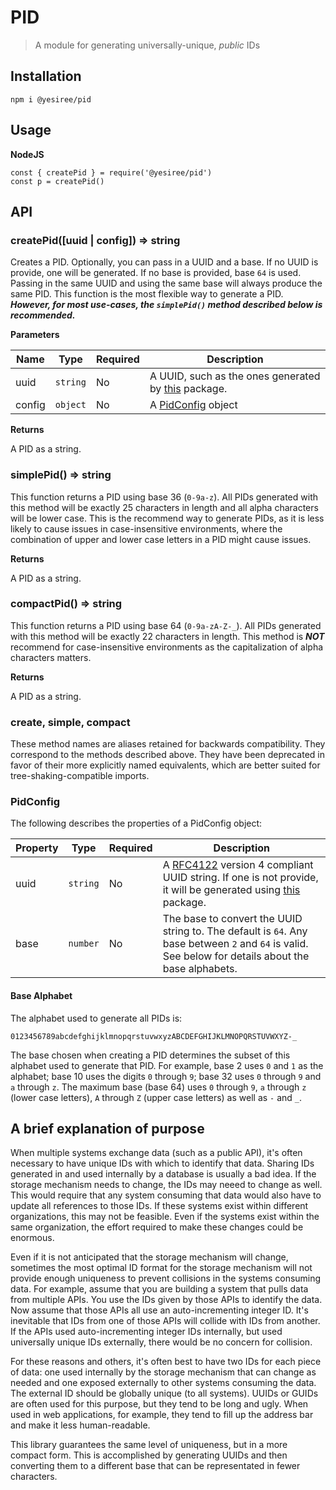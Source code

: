 # PID

> A module for generating universally-unique, _public_ IDs

## Installation

```
npm i @yesiree/pid
```

## Usage

**NodeJS**
```
const { createPid } = require('@yesiree/pid')
const p = createPid()
```

## API

### createPid([uuid | config]) => string

Creates a PID. Optionally, you can pass in a UUID and a base. If no UUID is provide, one will be generated. If no base is provided, base `64` is used. Passing in the same UUID and using the same base will always produce the same PID. This function is the most flexible way to generate a PID. ***However, for most use-cases, the `simplePid()` method described below is recommended.***

**Parameters**

| Name | Type | Required | Description |
| --- | --- | --- | --- |
| uuid | `string` | No | A UUID, such as the ones generated by [this](https://www.npmjs.com/package/uuid) package. |
| config | `object` | No | A [PidConfig](#pidconfig) object |

**Returns**

A PID as a string.

### simplePid() => string

This function returns a PID using base 36 (`0-9a-z`). All PIDs generated with this method will be exactly 25 characters in length and all alpha characters will be lower case. This is the recommend way to generate PIDs, as it is less likely to cause issues in case-insensitive environments, where the combination of upper and lower case letters in a PID might cause issues.

**Returns**

A PID as a string.

### compactPid() => string

This function returns a PID using base 64 (`0-9a-zA-Z-_`). All PIDs generated with this method will be exactly 22 characters in length. This method is ***NOT*** recommend for case-insensitive environments as the capitalization of alpha characters matters.

**Returns**

A PID as a string.

### create, simple, compact

These method names are aliases retained for backwards compatibility. They correspond to the methods described above. They have been deprecated in favor of their more explicitly named equivalents, which are better suited for tree-shaking-compatible imports.

### PidConfig

The following describes the properties of a PidConfig object:

| Property | Type | Required | Description |
| --- | --- | --- | --- |
| uuid | `string` | No | A [RFC4122](https://www.ietf.org/rfc/rfc4122.txt) version 4 compliant UUID string. If one is not provide, it will be generated using [this](https://www.npmjs.com/package/uuid) package. |
| base | `number` | No | The base to convert the UUID string to. The default is `64`. Any base between `2` and `64` is valid. See below for details about the base alphabets. |

#### Base Alphabet

The alphabet used to generate all PIDs is:

```
0123456789abcdefghijklmnopqrstuvwxyzABCDEFGHIJKLMNOPQRSTUVWXYZ-_
```

The base chosen when creating a PID determines the subset of this alphabet used to generate that PID. For example, base 2 uses `0` and `1` as the alphabet; base 10 uses the digits `0` through `9`; base 32 uses `0` through `9` and `a` through `z`. The maximum base (base 64) uses `0` through `9`, `a` through `z` (lower case letters), `A` through `Z` (upper case letters) as well as `-` and `_`.

## A brief explanation of purpose

When multiple systems exchange data (such as a public API), it's often necessary to have unique IDs with which to identify that data. Sharing IDs generated in and used internally by a database is usually a bad idea. If the storage mechanism needs to change, the IDs may neeed to change as well. This would require that any system consuming that data would also have to update all references to those IDs. If these systems exist within different organizations, this may not be feasible. Even if the systems exist within the same organization, the effort required to make these changes could be enormous.

Even if it is not anticipated that the storage mechanism will change, sometimes the most optimal ID format for the storage mechanism will not provide enough uniqueness to prevent collisions in the systems consuming data. For example, assume that you are building a system that pulls data from multiple APIs. You use the IDs given by those APIs to identify the data. Now assume that those APIs all use an auto-incrementing integer ID. It's inevitable that IDs from one of those APIs will collide with IDs from another. If the APIs used auto-incrementing integer IDs internally, but used universally unique IDs externally, there would be no concern for collision.

For these reasons and others, it's often best to have two IDs for each piece of data: one used internally by the storage mechanism that can change as needed and one exposed externally to other systems consuming the data. The external ID should be globally unique (to all systems). UUIDs or GUIDs are often used for this purpose, but they tend to be long and ugly. When used in web applications, for example, they tend to fill up the address bar and make it less human-readable.

This library guarantees the same level of uniqueness, but in a more compact form. This is accomplished by generating UUIDs and then converting them to a different base that can be representated in fewer characters.
